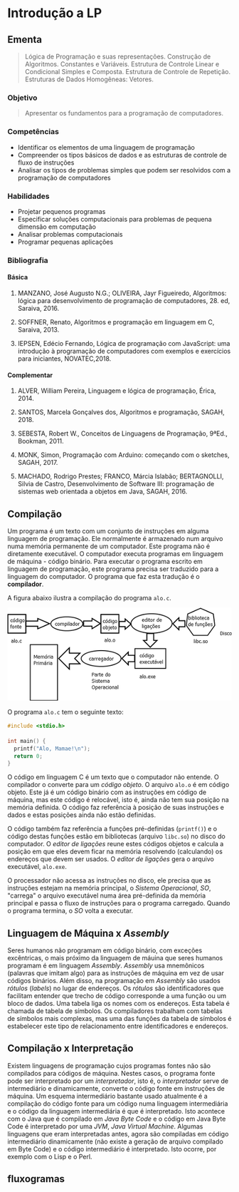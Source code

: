 # Introdução a LP

## Ementa

> Lógica de Programação e suas representações. Construção de Algoritmos.
> Constantes e Variáveis. Estrutura de Controle Linear e Condicional Simples
> e Composta. Estrutura de Controle de Repetição. Estruturas de Dados
>  Homogêneas: Vetores.

### Objetivo

> Apresentar os fundamentos para a programação de computadores.

### Competências

- Identificar os elementos de uma linguagem de programação
- Compreender os tipos básicos de dados e as estruturas de controle de fluxo de instruções
- Analisar os tipos de problemas simples que podem ser resolvidos com a programação de computadores

### Habilidades

- Projetar pequenos programas
- Especificar soluções computacionais para problemas de pequena dimensão em computação
- Analisar problemas computacionais
- Programar pequenas aplicações

### Bibliografia

#### Básica

1. MANZANO, José Augusto N.G.; OLIVEIRA, Jayr Figueiredo, Algoritmos: lógica para desenvolvimento de programação de computadores, 28. ed, Saraiva, 2016.

2. SOFFNER, Renato, Algoritmos e programação em linguagem em C, Saraiva, 2013.

3. IEPSEN, Edécio Fernando, Lógica de programação com JavaScript: uma introdução à programação de computadores com exemplos e exercícios para iniciantes, NOVATEC,2018.

#### Complementar

1.	ALVER, William Pereira, Linguagem e lógica de programação, Érica, 2014.

2.	SANTOS, Marcela Gonçalves dos, Algoritmos e programação, SAGAH, 2018.

3.	SEBESTA, Robert W., Conceitos de Linguagens de Programação, 9ªEd., Bookman, 2011.

4.	MONK, Simon, Programação com Arduino: começando com o sketches, SAGAH, 2017.

5.	MACHADO, Rodrigo Prestes; FRANCO, Márcia Islabão; BERTAGNOLLI, Silvia de Castro, Desenvolvimento de Software III: programação de sistemas web orientada a objetos em Java, SAGAH, 2016.

## Compilação

Um programa é um texto com um conjunto de instruções em alguma linguagem de
programação. Ele normalmente é armazenado num arquivo numa memória
permanente de um computador. Este programa não é diretamente executável.
O computador executa programas em linguagem de máquina - código binário.
Para executar o programa escrito em linguagem de programação, este programa
precisa ser traduzido para a linguagem do computador. O programa que faz
esta tradução é o **compilador**.

A figura abaixo ilustra a compilação do programa `alo.c`.

![Figura 1 - Etapas da conversão de um programa em código fonte até ser executado.](compilacao.png)

O programa `alo.c` tem o seguinte texto:

```C
#include <stdio.h>

int main() {
  printf("Alo, Mamae!\n");
  return 0;
}
```

O código em linguagem C é um texto que o computador não entende. O compilador
o converte para um *código objeto*. O arquivo `alo.o` é em código objeto.
Este já é um código binário com as instruções em código de máquina, mas este
código é relocável, isto é, ainda não tem sua posição na memória definida. O
código faz referência à posição de suas instruções e dados e estas posições
ainda não estão definidas.

O código também faz referência a funções pré-definidas \(`printf()`\) e o
código destas funções estão em bibliotecas \(arquivo `libc.so`\) no disco do
computador. O *editor de ligações* reune estes códigos objetos e calcula a
posição em que eles devem ficar na memória resolvendo \(calculando\) os
endereços que devem ser usados. O *editor de ligações* gera o arquivo
executável, `alo.exe`.

O processador não acessa as instruções no disco, ele precisa que as instruções
estejam na memória principal, o *Sistema Operacional*, *SO*, "carrega" o arquivo
executável numa área pré-definida da memória principal e passa o fluxo de
instruções para o programa carregado. Quando o programa termina, o *SO*
volta a executar.

## Linguagem de Máquina x *Assembly*

Seres humanos não programam em código binário, com exceções excêntricas, o
mais próximo da linguagem de máuina que seres humanos programam é em linguagem
*Assembly*. *Assembly* usa mnemônicos \(palavras que imitam algo\) para as
instruções de máquina em vez de usar códigos binários. Além disso, na
programação em *Assembly* são usados *rótulos* \(*labels*\) no lugar de
endereços. Os *rótulos* são identificadores que facilitam entender que trecho
de código corresponde a uma função ou um bloco de dados. Uma tabela liga os
nomes com os endereços. Esta tabela é chamada de tabela de símbolos. Os
compiladores trabalham com tabelas de símbolos mais complexas, mas uma das
funções da tabela de símbolos é estabelecer este tipo de relacionamento entre
identificadores e endereços.

## Compilação x Interpretação

Existem linguagens de programação cujos programas fontes não são compilados
para códigos de máquina. Nestes casos, o programa fonte pode ser interpretado
por um *interpretador*, isto é, o *interpretador* serve de intermediário e
dinamicamente, converte o código fonte em instruções de máquina. Um esquema
intermediário bastante usado atualmente é a compilação do código fonte para
um código numa linguagem intermediária e o código da linguagem intermediária
é que é interpretado. Isto acontece com o Java que é compilado em *Java Byte Code*
e o código em Java Byte Code é interpretado por uma *JVM*, *Java Virtual Machine*.
Algumas linguagens que eram interpretadas antes, agora são compiladas em
código intermediário dinamicamente \(não existe a geração de arquivo compilado
  em Byte Code\) e o código intermediário é interpretado. Isto ocorre, por
exemplo com o Lisp e o Perl.

## fluxogramas
